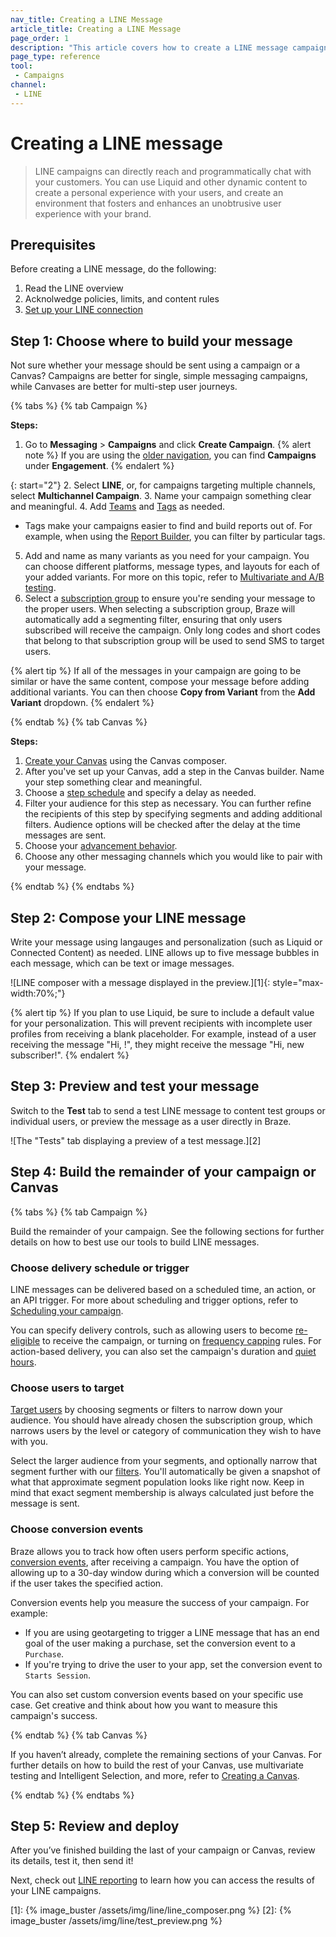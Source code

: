 ```yaml
---
nav_title: Creating a LINE Message
article_title: Creating a LINE Message
page_order: 1
description: "This article covers how to create a LINE message campaign or Canvas."
page_type: reference
tool:
 - Campaigns
channel:
 - LINE
---
```


# Creating a LINE message

> LINE campaigns can directly reach and programmatically chat with your customers. You can use Liquid and other dynamic content to create a personal experience with your users, and create an environment that fosters and enhances an unobtrusive user experience with your brand.

## Prerequisites

Before creating a LINE message, do the following:

1. Read the LINE overview
2. Acknolwedge policies, limits, and content rules
3. [Set up your LINE connection]({{site.basesurl}}/user_guide/message_building_by_channel/line/line_setup/)


## Step 1: Choose where to build your message

Not sure whether your message should be sent using a campaign or a Canvas? Campaigns are better for single, simple messaging campaigns, while Canvases are better for multi-step user journeys.

{% tabs %}
{% tab Campaign %}

**Steps:**

1. Go to **Messaging** > **Campaigns** and click **Create Campaign**.
{% alert note %}
If you are using the [older navigation]({{site.baseurl}}/navigation), you can find **Campaigns** under **Engagement**.
{% endalert %}

{: start="2"}
2. Select **LINE**, or, for campaigns targeting multiple channels, select **Multichannel Campaign**.
3. Name your campaign something clear and meaningful.
4. Add [Teams]({{site.baseurl}}/user_guide/administrative/manage_your_braze_users/teams/) and [Tags]({{site.baseurl}}/user_guide/administrative/app_settings/manage_app_group/tags/) as needed.
   * Tags make your campaigns easier to find and build reports out of. For example, when using the [Report Builder]({{site.baseurl}}/user_guide/data_and_analytics/reporting/report_builder/), you can filter by particular tags.
5. Add and name as many variants as you need for your campaign. You can choose different platforms, message types, and layouts for each of your added variants. For more on this topic, refer to [Multivariate and A/B testing]({{site.baseurl}}/user_guide/engagement_tools/testing/multivariant_testing/).
6. Select a [subscription group]({{site.baseurl}}/user_guide/message_building_by_channel/sms/sms_subscription_group/) to ensure you're sending your message to the proper users. When selecting a subscription group, Braze will automatically add a segmenting filter, ensuring that only users subscribed will receive the campaign. Only long codes and short codes that belong to that subscription group will be used to send SMS to target users.

{% alert tip %}
If all of the messages in your campaign are going to be similar or have the same content, compose your message before adding additional variants. You can then choose **Copy from Variant** from the **Add Variant** dropdown.
{% endalert %}

{% endtab %}
{% tab Canvas %}

**Steps:**

1. [Create your Canvas]({{site.baseurl}}/user_guide/engagement_tools/canvas/create_a_canvas/create_a_canvas/) using the Canvas composer.
2. After you've set up your Canvas, add a step in the Canvas builder. Name your step something clear and meaningful.
3. Choose a [step schedule]({{site.baseurl}}/user_guide/engagement_tools/canvas/create_a_canvas/time_based_canvas/#schedule-delay) and specify a delay as needed.
4. Filter your audience for this step as necessary. You can further refine the recipients of this step by specifying segments and adding additional filters. Audience options will be checked after the delay at the time messages are sent.
5. Choose your [advancement behavior]({{site.baseurl}}/user_guide/engagement_tools/canvas/create_a_canvas/advancement/).
6. Choose any other messaging channels which you would like to pair with your message.

{% endtab %}
{% endtabs %}

## Step 2: Compose your LINE message

Write your message using langauges and personalization (such as Liquid or Connected Content) as needed. LINE allows up to five message bubbles in each message, which can be text or image messages.

![LINE composer with a message displayed in the preview.][1]{: style="max-width:70%;"}

{% alert tip %}
If you plan to use Liquid, be sure to include a default value for your personalization. This will prevent recipients with incomplete user profiles from receiving a blank placeholder. For example, instead of a user receiving the message "Hi, !", they might receive the message "Hi, new subscriber!".
{% endalert %}

## Step 3: Preview and test your message

Switch to the **Test** tab to send a test LINE message to content test groups or individual users, or preview the message as a user directly in Braze.

![The "Tests" tab displaying a preview of a test message.][2]

## Step 4: Build the remainder of your campaign or Canvas

{% tabs %}
{% tab Campaign %}

Build the remainder of your campaign. See the following sections for further details on how to best use our tools to build LINE messages.

### Choose delivery schedule or trigger

LINE messages can be delivered based on a scheduled time, an action, or an API trigger. For more about scheduling and trigger options, refer to [Scheduling your campaign]({{site.baseurl}}/user_guide/engagement_tools/campaigns/building_campaigns/delivery_types/).

You can specify delivery controls, such as allowing users to become [re-eligible]({{site.baseurl}}/user_guide/engagement_tools/campaigns/building_campaigns/delivery_types/reeligibility/#campaigns) to receive the campaign, or turning on [frequency capping]({{site.baseurl}}/user_guide/engagement_tools/campaigns/building_campaigns/rate-limiting/#frequency-capping) rules. For action-based delivery, you can also set the campaign's duration and [quiet hours]({{site.baseurl}}/user_guide/engagement_tools/campaigns/building_campaigns/time_based_campaign/#quiet-hours).

### Choose users to target

[Target users]({{site.baseurl}}/user_guide/engagement_tools/campaigns/building_campaigns/targeting_users/) by choosing segments or filters to narrow down your audience. You should have already chosen the subscription group, which narrows users by the level or category of communication they wish to have with you. 

Select the larger audience from your segments, and optionally narrow that segment further with our [filters]({{site.baseurl}}/user_guide/engagement_tools/segments/segmentation_filters/). You'll automatically be given a snapshot of what that approximate segment population looks like right now. Keep in mind that exact segment membership is always calculated just before the message is sent.

### Choose conversion events

Braze allows you to track how often users perform specific actions, [conversion events]({{site.baseurl}}/user_guide/engagement_tools/campaigns/building_campaigns/conversion_events/), after receiving a campaign. You have the option of allowing up to a 30-day window during which a conversion will be counted if the user takes the specified action.

Conversion events help you measure the success of your campaign. For example:

- If you are using geotargeting to trigger a LINE message that has an end goal of the user making a purchase, set the conversion event to a `Purchase`.
- If you're trying to drive the user to your app, set the conversion event to `Starts Session`.

You can also set custom conversion events based on your specific use case. Get creative and think about how you want to measure this campaign's success.

{% endtab %}
{% tab Canvas %}

If you haven’t already, complete the remaining sections of your Canvas. For further details on how to build the rest of your Canvas, use multivariate testing and Intelligent Selection, and more, refer to [Creating a Canvas](/user_guide/engagement_tools/canvas/create_a_canvas/create_a_canvas/).

{% endtab %}
{% endtabs %}

## Step 5: Review and deploy

After you’ve finished building the last of your campaign or Canvas, review its details, test it, then send it!

Next, check out [LINE reporting]() to learn how you can access the results of your LINE campaigns.


[1]: {% image_buster /assets/img/line/line_composer.png %}
[2]: {% image_buster /assets/img/line/test_preview.png %}